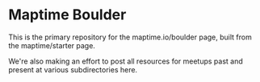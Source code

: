 # Maptime Boulder

This is the primary repository for the maptime.io/boulder page, built from the maptime/starter page.

We're also making an effort to post all resources for meetups past and present at various subdirectories here.